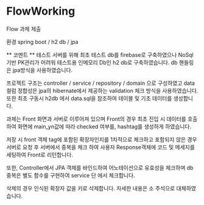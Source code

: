 # FlowWorking
Flow 과제 제출

환경 
spring boot / h2 db / jpa 

** 코멘트 ** 
테스트 서버를 위해 최초 테스트 db를 firebase로 구축하였으나 NoSql기반 PK관리가 어려워
테스트용 인메모리 Db인 h2 db로 구축하였습니다. db 핸들링은 jpa방식을 사용하였습니다.

프로젝트 구조는 controller / service / repository / domain 으로 구성하였고 data 컬럼 정합성은
jpa의 hibernate에서 제공하는 validation 체크 방식을 사용하였습니다. 또한 최초 구동시 h2db 에서 
data.sql을 참조하여 테이블 및 기초 데이터를 생성합니다.

과제는 Front 화면과 서버로 이루어져 있으며 Front의 경우 최초 진입 시 데이터를 호출하여 화면에
main_yn값에 따라 checked 여부를, hashtag를 생성하게 하였습니다.

저장 시 front 객체 tag에 포함된 확장자인지를 1차적으로 체크하고 포함되지 않은 경우 서버로 요청 후
서버에서 중복을 체크 하여 사용자 Response객체에 코드 및 메세지를 세팅하여 Front로 리턴합니다.

또한, Controller에서 JPA 객체를 바인드하여 어노테이션으로 유효성을 체크하며 db 중복은 별도 함수를
구현하여 service 단 에서 체크합니다.

삭제의 경우 인식된 확장자 값을 키로 삭제합니다. 자세한 내용은 소 주석으로 대체하였습니다.
